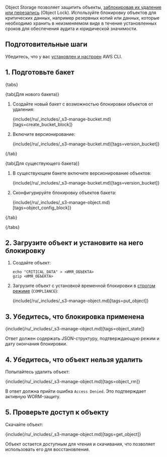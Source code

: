 Object Storage позволяет защитить объекты, [заблокировав их удаление или перезапись](/ru/storage/s3/concepts/objects-lock) (Object Lock). Используйте блокировку объектов для критических данных, например резервных копий или данных, которые необходимо хранить в неизменяемом виде в течение установленных сроков для обеспечения аудита и юридической значимости.

## Подготовительные шаги

Убедитесь, что у вас [установлен и настроен](/ru/storage/s3/connect/s3-cli) AWS CLI.

## 1. Подготовьте бакет

{tabs}

{tab(Для нового бакета)}

1. Создайте новый бакет с возможностью блокировки объектов от удаления:

   {include(/ru/_includes/_s3-manage-bucket.md)[tags=create_bucket_block]}

1. Включите версионирование:

   {include(/ru/_includes/_s3-manage-bucket.md)[tags=version_bucket]}

{/tab}

{tab(Для существующего бакета)}

1. В существующем бакете включите версионирование объектов:

   {include(/ru/_includes/_s3-manage-bucket.md)[tags=version_bucket]}

1. Сконфигурируйте блокировку объектов бакета:

   {include(/ru/_includes/_s3-manage-object.md)[tags=object_config_block]}

{/tab}

{/tabs}

## 2. Загрузите объект и установите на него блокировку

1. Создайте объект:

   ```console
   echo "CRITICAL_DATA" > <ИМЯ_ОБЪЕКТА>
   gzip <ИМЯ_ОБЪЕКТА>
   ```

1. Загрузите объект с установкой временной блокировки в [строгом режиме](/ru/storage/s3/concepts/objects-lock#compliance-lock) (`COMPLIANCE`):

   {include(/ru/_includes/_s3-manage-object.md)[tags=put_object]}

## 3. Убедитесь, что блокировка применена

{include(/ru/_includes/_s3-manage-object.md)[tags=object_state]}

Ответ должен содержать JSON-структуру, подтверждающую режим и дату окончания блокировки.

## 4. Убедитесь, что объект нельзя удалить

Попытайтесь удалить объект:

{include(/ru/_includes/_s3-manage-object.md)[tags=object_rm]}

В ответ должна прийти ошибка `Access Denied`. Это подтверждает активную WORM-защиту.

## 5. Проверьте доступ к объекту

Скачайте объект:

{include(/ru/_includes/_s3-manage-object.md)[tags=get_object]}

Объект остается доступным для чтения и скачивания, что позволяет использовать его для восстановления.